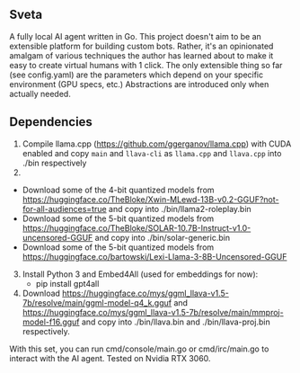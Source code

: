 ## Sveta

A fully local AI agent written in Go.
This project doesn't aim to be an extensible platform for building custom bots.
Rather, it's an opinionated amalgam of various techniques the author has learned about to make it easy to create virtual humans with 1 click.
The only extensible thing so far (see config.yaml) are the parameters which depend on your specific environment (GPU specs, etc.)
Abstractions are introduced only when actually needed.

## Dependencies

1. Compile llama.cpp (https://github.com/ggerganov/llama.cpp) with CUDA enabled and copy `main` and `llava-cli` as `llama.cpp` and `llava.cpp` into ./bin respectively
2.
- Download some of the 4-bit quantized models from https://huggingface.co/TheBloke/Xwin-MLewd-13B-v0.2-GGUF?not-for-all-audiences=true and copy into ./bin/llama2-roleplay.bin
- Download some of the 5-bit quantized models from https://huggingface.co/TheBloke/SOLAR-10.7B-Instruct-v1.0-uncensored-GGUF and copy into ./bin/solar-generic.bin
- Download some of the 5-bit quantized models from https://huggingface.co/bartowski/Lexi-Llama-3-8B-Uncensored-GGUF
3. Install Python 3 and Embed4All (used for embeddings for now):
   - pip install gpt4all
4. Download https://huggingface.co/mys/ggml_llava-v1.5-7b/resolve/main/ggml-model-q4_k.gguf and https://huggingface.co/mys/ggml_llava-v1.5-7b/resolve/main/mmproj-model-f16.gguf and copy into ./bin/llava.bin and ./bin/llava-proj.bin respectively.

With this set, you can run cmd/console/main.go or cmd/irc/main.go to interact with the AI agent. Tested on Nvidia RTX 3060.